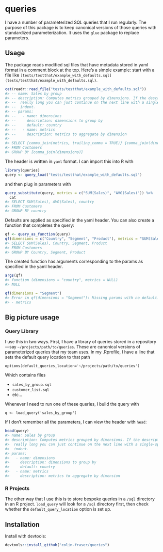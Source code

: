 
<!-- README.md is generated from README.Rmd. Please edit that file -->

# queries

<!-- badges: start -->

<!-- badges: end -->

I have a number of parameterized SQL queries that I run regularly. The
purpose of this package is to keep canonical versions of those queries
with standardized parameterization. It uses the `glue` package to
replace parameters.

## Usage

The package reads modified sql files that have metadata stored in yaml
format in a comment block at the top. Here’s a simple example: start
with a file like
`[tests/testthat/example_with_defaults.sql](tests/testthat/example_with_defaults.sql)`.

``` r
cat(readr::read_file("tests/testthat/example_with_defaults.sql"))
#> -- name: Sales by group
#> -- description: Computes metrics grouped by dimensions. If the description is
#> --  really long you can just continue on the next line with a single-space
#> --  indent.
#> -- params:
#> --   - name: dimensions
#> --     description: dimensions to group by
#> --     default: country
#> --   - name: metrics
#> --     description: metrics to aggregate by dimension
#> 
#> SELECT {comma_join(metrics, trailing_comma = TRUE)} {comma_join(dimensions)}
#> FROM Customers
#> GROUP BY {comma_join(dimensions)}
```

The header is written in `yaml` format. I can import this into R with

``` r
library(queries)
query <- query_load("tests/testthat/example_with_defaults.sql")
```

and then plug in parameters with

``` r
query_substitute(query, metrics = c("SUM(Sales)", "AVG(Sales)")) %>% 
  cat
#> SELECT SUM(Sales), AVG(Sales), country
#> FROM Customers
#> GROUP BY country
```

Defaults are applied as specified in the yaml header. You can also
create a function that completes the query:

``` r
qf <- query_as_function(query)
qf(dimensions = c("Country", "Segment", "Product"), metrics = "SUM(Sales)")
#> SELECT SUM(Sales), Country, Segment, Product
#> FROM Customers
#> GROUP BY Country, Segment, Product
```

The created function has arguments corresponding to the params as
specified in the yaml header.

``` r
args(qf)
#> function (dimensions = "country", metrics = NULL) 
#> NULL
```

``` r
qf(dimensions = "Segment")
#> Error in qf(dimensions = "Segment"): Missing params with no default:
#> - metrics
```

## Big picture usage

### Query Library

I use this in two ways. First, I have a library of queries stored in a
repository—say `~/projects/path/to/queries`. These are canonical
versions of parameterized queries that my team uses. In my .Rprofile, I
have a line that sets the default query location to that path

`options(default_queries_location='~/projects/path/to/queries')`

Which contains files

  - `sales_by_group.sql`
  - `customer_list.sql`
  - etc…

Whenever I need to run one of these queries, I build the query with

`q <- load_query('sales_by_group')`

If I don’t remember all the parameters, I can view the header with
`head`:

``` r
head(query)
#> name: Sales by group
#> description: Computes metrics grouped by dimensions. If the description is
#>  really long you can just continue on the next line with a single-space
#>  indent.
#> params:
#>   - name: dimensions
#>     description: dimensions to group by
#>     default: country
#>   - name: metrics
#>     description: metrics to aggregate by dimension
```

### R Projects

The other way that I use this is to store bespoke queries in a `/sql`
directory in an R project. `load_query` will look for a `/sql` directory
first, then check whether the `default_query_location` option is set up.

## Installation

Install with devtools:

``` r
devtools::install_github("colin-fraser/queries")
```

